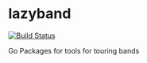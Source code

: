 lazyband
========

[![Build Status](https://travis-ci.org/lazyengineering/lazyband.png?branch=master)](https://travis-ci.org/lazyengineering/lazyband)

Go Packages for tools for touring bands

